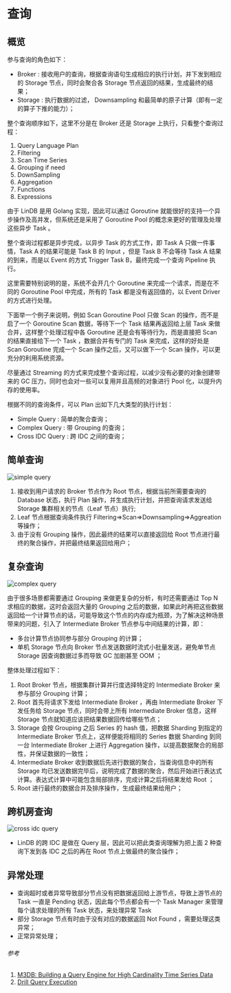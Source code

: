 # 查询

## 概览

参与查询的角色如下：
- Broker : 接收用户的查询，根据查询语句生成相应的执行计划，并下发到相应的 Storage 节点，同时会聚合各 Storage 节点返回的结果，生成最终的结果；
- Storage : 执行数据的过滤， Downsampling 和最简单的原子计算（即有一定的算子下推的能力）；

整个查询顺序如下，这里不分是在 Broker 还是 Storage 上执行，只看整个查询过程：
1. Query Language Plan
2. Filtering
3. Scan Time Series
4. Grouping if need
5. DownSampling
6. Aggregation
7. Functions
8. Expressions

由于 LinDB 是用 Golang 实现，因此可以通过 Goroutine 就能很好的支持一个异步操作及高并发，但系统还是采用了 Goroutine Pool 的概念来更好的管理及处理这些异步 Task 。

整个查询过程都是异步完成，以异步 Task 的方式工作，即 Task A 只做一件事情，Task A 的结果可能是 Task B 的 Input ，但是  Task B 不会等待 Task A 结果的到来，而是以 Event 的方式 Trigger Task B，最终完成一个查询 Pipeline 执行。

这里需要特别说明的是，系统不会开几个 Goroutine 来完成一个请求，而是在不同的 Goroutine Pool 中完成，所有的 Task 都是没有返回值的，以 Event Driver 的方式进行处理。

下面举一个例子来说明，例如 Scan Goroutine Pool 只做 Scan 的操作，而不是启了一个 Goroutine Scan 数据，等待下一个 Task 结果再返回给上层 Task 来做合并，这样整个处理过程中各 Goroutine 还是会有等待行为，而是直接把 Scan 的结果直接给下一个 Task ，数据合并有专门的 Task 来完成，这样的好处是 Scan Goroutine 完成一个 Scan 操作之后，又可以做下一个 Scan 操作，可以更充分的利用系统资源。

尽量通过 Streaming 的方式来完成整个查询过程，以减少没有必要的对象创建带来的 GC 压力，同时也会对一些可以复用并且高频的对象进行 Pool 化，以提升内存的使用率。

根据不同的查询条件，可以 Plan 出如下几大类型的执行计划： 
- Simple Query : 简单的聚合查询；
- Complex Query : 带 Grouping 的查询；
- Cross IDC Query : 跨 IDC 之间的查询；

## 简单查询

![simple query](@images/design/simple_query.png)

1. 接收到用户请求的 Broker 节点作为 Root 节点，根据当前所需要查询的 Database 状态，执行 Plan 操作，并生成执行计划，并把查询请求发送给 Storage 集群相关的节点（Leaf 节点）执行;
2.  Leaf 节点根据查询条件执行 Filtering=>Scan=>Downsampling=>Aggreation 等操作；
3. 由于没有 Grouping 操作，因此最终的结果可以直接返回给 Root 节点进行最终的聚合操作，并把最终结果返回给用户；

## 复杂查询

![complex query](@images/design/complex_query.png)

由于很多场景都需要通过 Grouping 来做更复杂的分析，有时还需要通过 Top N 求相应的数据，这时会返回大量的 Grouping 之后的数据，如果此时再把这些数据返回给一个计算节点的话，可能导致这个节点的内存成为瓶颈，为了解决这种场景带来的问题，引入了  Intermediate Broker 节点参与中间结果的计算，即：
- 多台计算节点协同参与部分 Grouping 的计算；
- 单机 Storage 节点向 Broker 节点发送数据时流式小批量发送，避免单节点 Storage 因查询数据过多而导致 GC 加剧甚至 OOM ；

整体处理过程如下：
1. Root Broker 节点，根据集群计算并行度选择特定的 Intermediate Broker 来参与部分 Grouping 计算；
2. Root 首先将请求下发给 Intermediate Broker ，再由 Intermediate Broker 下发任务给 Storage 节点，同时会带上所有 Intermediate Broker 信息，这样 Storage 节点就知道应该把结果数据回传给哪些节点；
3. Storage 会按 Grouping 之后 Series 的 hash 值，把数据 Sharding 到指定的 Intermediate Broker 节点上，这样便能将相同的 Series 数据 Sharding 到同一台 Intermediate Broker 上进行 Aggregation 操作，以提高数据聚合的局部性，并保证数据的一致性；
4. Intermediate Broker 收到数据后先进行数据的聚合，当查询信息中的所有 Storage 均已发送数据完毕后，说明完成了数据的聚合，然后开始进行表达式计算。表达式计算中可能包含局部排序，完成计算之后将结果发给 Root ；
5. Root 进行最终的数据合并及排序操作，生成最终结果给用户；

## 跨机房查询

![cross idc query](@images/design/cross_idc_query.png)

- LinDB 的跨 IDC 是做在 Query 层，因此可以把此类查询理解为把上面 2 种查询下发到各 IDC 之后的再在 Root 节点上做最终的聚合操作；

## 异常处理

- 查询超时或者异常导致部分节点没有把数据返回给上游节点，导致上游节点的 Task 一直是 Pending 状态，因此每个节点都会有一个 Task Manager 来管理每个请求处理的所有 Task 状态，来处理异常 Task 
- 部分 Storage 节点有时由于没有对应的数据返回 Not Found ，需要处理这类异常；
- 正常异常处理；

###### 参考
1. [M3DB: Building a Query Engine for High Cardinality Time Series Data](https://eng.uber.com/billion-data-point-challenge/)
2. [Drill Query Execution](https://drill.apache.org/docs/drill-query-execution/)